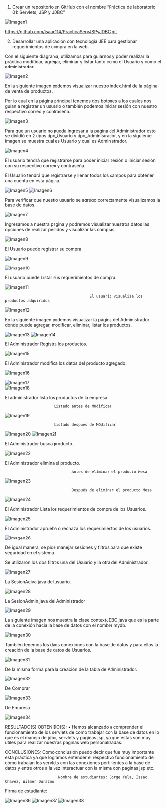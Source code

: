 1.	Crear un repositorio en GitHub con el nombre “Práctica de laboratorio 01: Servlets, JSP y JDBC”

![Imagen1](https://user-images.githubusercontent.com/34029478/102235464-596eab00-3ec0-11eb-8bdf-c991ead73cd5.png)
 
https://github.com/isaac114/PracticaServJSPyJDBC.git

2.	Desarrollar una aplicación con tecnología JEE para gestionar requerimientos de compra en la web.

Con el siguiente diagrama, utilizamos para guiarnos y poder realizar la práctica modificar, agregar, eliminar y listar tanto como el Usuario y como el administrador.

![Imagen2](https://user-images.githubusercontent.com/34029478/102235477-5c699b80-3ec0-11eb-89a0-f9817764e89a.png)
 
En la siguiente imagen podemos visualizar nuestro index.html de la página de venta de productos.

Por lo cual en la página principal tenemos dos botones a los cuales nos guían a registrar un usuario o también podemos iniciar sesión con nuestro respectivo correo y contraseña.

![Imagen3](https://user-images.githubusercontent.com/34029478/102235482-5d9ac880-3ec0-11eb-9c1a-dc8c739d7d1f.png) 

Para que un usuario no pueda ingresar a la pagina del Administrador esto se dividió en 2 tipos tipo_Usuario y tipo_Administrador, y en la siguiente imagen se muestra cual es Usuario y cual es Administrador.

 ![Imagen4](https://user-images.githubusercontent.com/34029478/102235496-61c6e600-3ec0-11eb-883f-ce84d0734400.png)

El usuario tendrá que registrarse para poder iniciar sesión o iniciar sesión con su respectivo correo y contraseña.

El Usuario tendrá que registrarse y llenar todos los campos para obtener una cuenta en esta página.

![Imagen5](https://user-images.githubusercontent.com/34029478/102235501-62f81300-3ec0-11eb-8faf-173475d196e8.png)
![Imagen6](https://user-images.githubusercontent.com/34029478/102235505-64294000-3ec0-11eb-882f-aab5cad1e8bc.png)

Para verificar que nuestro usuario se agrego correctamente visualizamos la base de datos.
 
![Imagen7](https://user-images.githubusercontent.com/34029478/102235506-64c1d680-3ec0-11eb-96a9-2d3451069a2a.png)


Ingresamos a nuestra pagina y podremos visualizar nuestros datos las opciones de realizar pedidos y visualizar las compras.

 ![Imagen8](https://user-images.githubusercontent.com/34029478/102235514-668b9a00-3ec0-11eb-80fe-019306956266.png)

El Usuario puede registrar su compra.

![Imagen9](https://user-images.githubusercontent.com/34029478/102235517-67243080-3ec0-11eb-98f5-c481f3aa8cc8.png)

![Imagen10](https://user-images.githubusercontent.com/34029478/102235522-68555d80-3ec0-11eb-8de0-61a331747f12.png)


El usuario puede Listar sus requerimientos de compra.

 ![Imagen11](https://user-images.githubusercontent.com/34029478/102235525-68edf400-3ec0-11eb-8aaf-6f779159d4cb.png)
 
                                          El usuario visualiza los productos adquiridos
     
![Imagen12](https://user-images.githubusercontent.com/34029478/102235529-6a1f2100-3ec0-11eb-98f8-8b54bb0049a5.png)


En la siguiente imagen podemos visualizar la página del Administrador donde puede agregar, modificar, eliminar, listar los productos.
 
 ![Imagen13](https://user-images.githubusercontent.com/34029478/102235532-6ab7b780-3ec0-11eb-85d2-3ec5f94fb813.png)
 ![Imagen14](https://user-images.githubusercontent.com/34029478/102235537-6be8e480-3ec0-11eb-88a9-b88f0acaf50a.png)


El Administrador Registra los productos.

 ![Imagen15](https://user-images.githubusercontent.com/34029478/102235541-6d1a1180-3ec0-11eb-9b78-2feb4632ec30.png)

El Administrador modifica los datos del producto agregado.
 
![Imagen16](https://user-images.githubusercontent.com/34029478/102235552-6ee3d500-3ec0-11eb-9375-55745de30ceb.png)

![Imagen17](https://user-images.githubusercontent.com/34029478/102235554-70150200-3ec0-11eb-9dca-5c32b5ca6fb1.png)  
![Imagen18](https://user-images.githubusercontent.com/34029478/102235557-71462f00-3ec0-11eb-80a0-d4376641092a.png)

El administrador lista los productos de la empresa.

                          Listado antes de MOdificar
![Imagen19](https://user-images.githubusercontent.com/34029478/102235562-72775c00-3ec0-11eb-83bd-21e85da38037.png)

                          Listado despues de MOdificar

![Imagen20](https://user-images.githubusercontent.com/34029478/102235565-74411f80-3ec0-11eb-8ca6-bc135264dd94.png)
![Imagen21](https://user-images.githubusercontent.com/34029478/102235573-75724c80-3ec0-11eb-93e1-0ca4904beb66.png)

El Administrador busca producto.

![Imagen22](https://user-images.githubusercontent.com/34029478/102235576-76a37980-3ec0-11eb-9a14-5c48f68d14cc.png)

El Administrador elimina el producto.



                                  Antes de eliminar el producto Mesa
                                  
![Imagen23](https://user-images.githubusercontent.com/34029478/102235586-786d3d00-3ec0-11eb-86d2-a527e2c10ec0.png)

                                  Después de eliminar el producto Mesa
                                  
![Imagen24](https://user-images.githubusercontent.com/34029478/102235588-7905d380-3ec0-11eb-9ed8-41e65c60d41c.png)


El Administrador Lista los requerimientos de compra de los Usuarios.

 ![Imagen25](https://user-images.githubusercontent.com/34029478/102235591-7a370080-3ec0-11eb-8f7d-8b017beb6c2c.png)


El Administrador aprueba o rechaza los requerimientos de los usuarios.

![Imagen26](https://user-images.githubusercontent.com/34029478/102235597-7b682d80-3ec0-11eb-8ac6-d41763fc238b.png)



De igual manera, se pide manejar sesiones y filtros para que existe seguridad en el sistema. 

Se utilizaron los dos filtros una del Usuario y la otra del Administrador.

![Imagen27](https://user-images.githubusercontent.com/34029478/102235601-7c995a80-3ec0-11eb-9304-796bbd536df8.png) 


La SesionAciva.java del usuario.

 ![Imagen28](https://user-images.githubusercontent.com/34029478/102235608-7e631e00-3ec0-11eb-8c41-df6e9aa5b3a9.png)

La SesionAdmin.java del Administrador

![Imagen29](https://user-images.githubusercontent.com/34029478/102235612-7f944b00-3ec0-11eb-8349-6f4ebb9766e4.png)
 
La siguiente imagen nos muestra la clase contextJDBC.java que es la parte de la conexión hacia la base de datos con el nombre mydb.

![Imagen30](https://user-images.githubusercontent.com/34029478/102235613-80c57800-3ec0-11eb-96b5-8184f59817e4.png)

También tenemos los daos conexiones con la base de datos y para ellos la creación de la base de datos de Usuarios.
 
![Imagen31](https://user-images.githubusercontent.com/34029478/102235621-828f3b80-3ec0-11eb-8da4-83812a5c6a9b.png)

De la misma forma para la creación de la tabla de Administrador.

 ![Imagen32](https://user-images.githubusercontent.com/34029478/102235626-83c06880-3ec0-11eb-85d5-cc0b9ef5456d.png)

De Comprar

![Imagen33](https://user-images.githubusercontent.com/34029478/102235631-8622c280-3ec0-11eb-8e2d-a9aa691975a6.png)

De Empresa

![Imagen34](https://user-images.githubusercontent.com/34029478/102235637-86bb5900-3ec0-11eb-8b1a-07770659487f.png)



RESULTADO(S) OBTENIDO(S):
•	Hemos alcanzado a comprender el funcionamiento de los servlets de como trabajar con la base de datos en lo que es el manejo de jdbc, servlets y paginas jsp, ya que estas son muy útiles para realizar nuestras páginas web personalizadas.

CONCLUSIONES: 
Como conclusión puedo decir que fue muy importante esta práctica ya que logramos entender el respectivo funcionamiento de cómo trabajan los servlets con las conexiones pertinentes a la base de datos y entre otros a la vez interactuar con la misma con paginas jsp etc.

                            Nombre de estudiantes: Jorge Yela, Issac Chavez, Wilmer Durazno

Firma de estudiante:

![Imagen36](https://user-images.githubusercontent.com/34029478/102237078-40ff9000-3ec2-11eb-851e-d595d365d944.png)
![Imagen37](https://user-images.githubusercontent.com/34029478/102237081-4230bd00-3ec2-11eb-8b97-1cb422f16efd.png)
![Imagen38](https://user-images.githubusercontent.com/34029478/102237085-42c95380-3ec2-11eb-8a5e-3722f92ab8f6.jpg)

